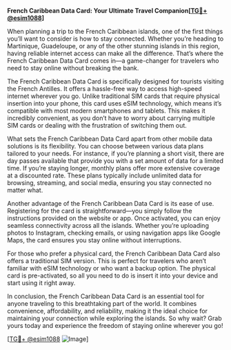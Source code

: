 **French Caribbean Data Card: Your Ultimate Travel Companion[[TG💪+ @esim1088](https://t.me/s/esim1088)]**

When planning a trip to the French Caribbean islands, one of the first things you’ll want to consider is how to stay connected. Whether you’re heading to Martinique, Guadeloupe, or any of the other stunning islands in this region, having reliable internet access can make all the difference. That’s where the French Caribbean Data Card comes in—a game-changer for travelers who need to stay online without breaking the bank.

The French Caribbean Data Card is specifically designed for tourists visiting the French Antilles. It offers a hassle-free way to access high-speed internet wherever you go. Unlike traditional SIM cards that require physical insertion into your phone, this card uses eSIM technology, which means it’s compatible with most modern smartphones and tablets. This makes it incredibly convenient, as you don’t have to worry about carrying multiple SIM cards or dealing with the frustration of switching them out.

What sets the French Caribbean Data Card apart from other mobile data solutions is its flexibility. You can choose between various data plans tailored to your needs. For instance, if you’re planning a short visit, there are day passes available that provide you with a set amount of data for a limited time. If you’re staying longer, monthly plans offer more extensive coverage at a discounted rate. These plans typically include unlimited data for browsing, streaming, and social media, ensuring you stay connected no matter what.

Another advantage of the French Caribbean Data Card is its ease of use. Registering for the card is straightforward—you simply follow the instructions provided on the website or app. Once activated, you can enjoy seamless connectivity across all the islands. Whether you’re uploading photos to Instagram, checking emails, or using navigation apps like Google Maps, the card ensures you stay online without interruptions.

For those who prefer a physical card, the French Caribbean Data Card also offers a traditional SIM version. This is perfect for travelers who aren’t familiar with eSIM technology or who want a backup option. The physical card is pre-activated, so all you need to do is insert it into your device and start using it right away.

In conclusion, the French Caribbean Data Card is an essential tool for anyone traveling to this breathtaking part of the world. It combines convenience, affordability, and reliability, making it the ideal choice for maintaining your connection while exploring the islands. So why wait? Grab yours today and experience the freedom of staying online wherever you go! 

[[TG💪+ @esim1088](https://t.me/s/esim1088) ![Image](https://i.postimg.cc/Y0z9fWf4/image.png)]